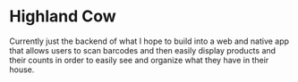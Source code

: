 # Highland Cow
Currently just the backend of what I hope to build into a web and native app that allows users to scan barcodes and then easily display products and their counts in order to easily see and organize what they have in their house.  
